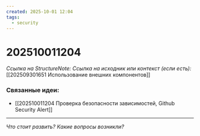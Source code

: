 ```yaml
---
created: 2025-10-01 12:04
tags:
  - security
---
```

# 202510011204
*Ссылка на StructureNote:*
*Ссылка на исходник или контекст (если есть):* [[202509301651 Использование внешних компонентов]]

### Связанные идеи:
* [[202510011204 Проверка безопасности зависимостей, Github Security Alert]]
---

*Что стоит развить? Какие вопросы возникли?*